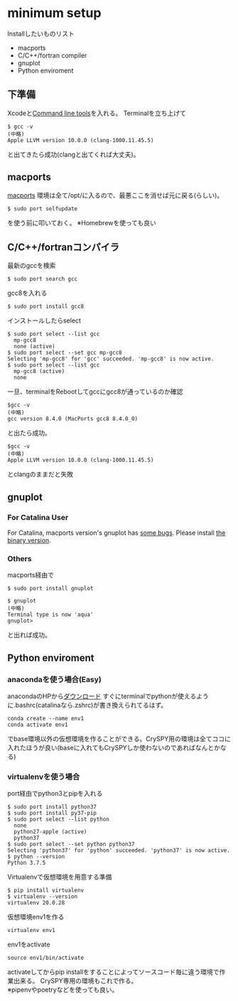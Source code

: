 # minimum setup
Installしたいものリスト
- macports
- C/C++/fortran compiler
- gnuplot
- Python enviroment

## 下準備

Xcodeと[Command line tools](https://developer.apple.com/download/more/?=command%20line%20tools)を入れる。
Terminalを立ち上げて
```shell script
$ gcc -v
(中略)
Apple LLVM version 10.0.0 (clang-1000.11.45.5)
```
と出てきたら成功(clangと出てくれば大丈夫)。

## macports
[macports](https://github.com/macports/macports-base/releases/tag/v2.6.3)
環境は全て/opt/に入るので、最悪ここを消せば元に戻る(らしい)。
```shell script
$ sudo port selfupdate
```
を使う前に叩いておく。
※Homebrewを使っても良い

## C/C++/fortranコンパイラ
最新のgccを検索
```shell script
$ sudo port search gcc
```
gcc8を入れる
```shell script
$ sudo port install gcc8
```
インストールしたらselect
```shell script
$ sudo port select --list gcc
  mp-gcc8
  none (active)
$ sudo port select --set gcc mp-gcc8
Selecting 'mp-gcc8' for 'gcc' succeeded. 'mp-gcc8' is now active.
$ sudo port select --list gcc
  mp-gcc8 (active)
  none
```
一旦、terminalをRebootしてgccにgcc8が通っているのか確認
```shell script
$gcc -v
(中略)
gcc version 8.4.0 (MacPorts gcc8 8.4.0_0) 
```
と出たら成功。
```shell script
$gcc -v
(中略)
Apple LLVM version 10.0.0 (clang-1000.11.45.5)
```
とclangのままだと失敗

## gnuplot
### For Catalina User
For Catalina, macports version's gnuplot has [some bugs](https://qiita.com/_shin_/items/9d1482b7f21d7f2bc8c6).
Please install [the binary version](https://csml-wiki.northwestern.edu/index.php/Binary_versions_of_Gnuplot_for_OS_X).
### Others
macports経由で
```shell script
$ sudo port install gnuplot
```
```shell script
$ gnuplot
(中略)
Terminal type is now 'aqua'
gnuplot> 
```
と出れば成功。

## Python enviroment
### anacondaを使う場合(Easy)
anacondaのHPから[ダウンロード](https://www.anaconda.com/products/individual)
すぐにterminalでpythonが使えるように.bashrc(catalinaなら.zshrc)が書き換えられてるはず。
```shell script
conda create --name env1
conda activate env1
```
でbase環境以外の仮想環境を作ることができる。CrySPY用の環境は全てココに入れたほうが良い(baseに入れてもCrySPYしか使わないのであればなんとかなる)

### virtualenvを使う場合
port経由でpython3とpipを入れる
```shell script
$ sudo port install python37
$ sudo port install py37-pip
$ sudo port select --list python
  none
  python27-apple (active)
  python37
$ sudo port select --set python python37
Selecting 'python37' for 'python' succeeded. 'python37' is now active.
$ python --version
Python 3.7.5
```
Virtualenvで仮想環境を用意する準備
```shell script
$ pip install virtualenv
$ virtualenv --version
virtualenv 20.0.28
```
仮想環境env1を作る
```shell script
virtualenv env1
```
env1をactivate
```shell script
source env1/bin/activate
```
activateしてからpip installをすることによってソースコード毎に違う環境で作業出来る。
CrySPY専用の環境もこれで作る。  
※pipenvやpoetryなどを使っても良い。
